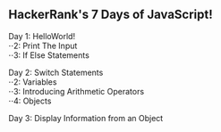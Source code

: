 ## HackerRank's 7 Days of JavaScript!


Day 1: HelloWorld! <br />
⋅⋅2: Print The Input <br />
⋅⋅3: If Else Statements <br />


Day 2: Switch Statements <br />
⋅⋅2: Variables <br />
⋅⋅3: Introducing Arithmetic Operators <br />
⋅⋅4: Objects <br />


Day 3: Display Information from an Object <br />